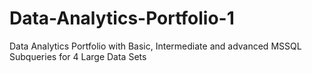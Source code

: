 # Data-Analytics-Portfolio-1
Data Analytics Portfolio with Basic, Intermediate and advanced MSSQL Subqueries for 4 Large Data Sets
